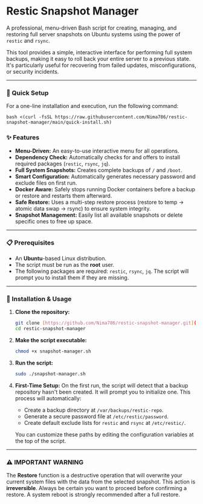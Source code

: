 # Restic Snapshot Manager

A professional, menu-driven Bash script for creating, managing, and restoring full server snapshots on Ubuntu systems using the power of `restic` and `rsync`.

This tool provides a simple, interactive interface for performing full system backups, making it easy to roll back your entire server to a previous state. It's particularly useful for recovering from failed updates, misconfigurations, or security incidents.

---

### 🚀 Quick Setup

For a one-line installation and execution, run the following command:

    bash <(curl -fsSL https://raw.githubusercontent.com/Nima786/restic-snapshot-manager/main/quick-install.sh)

### ✨ Features

* **Menu-Driven:** An easy-to-use interactive menu for all operations.
* **Dependency Check:** Automatically checks for and offers to install required packages (`restic`, `rsync`, `jq`).
* **Full System Snapshots:** Creates complete backups of `/` and `/boot`.
* **Smart Configuration:** Automatically generates necessary password and exclude files on first run.
* **Docker Aware:** Safely stops running Docker containers before a backup or restore and restarts them afterward.
* **Safe Restore:** Uses a multi-step restore process (restore to temp -> atomic data swap -> rsync) to ensure system integrity.
* **Snapshot Management:** Easily list all available snapshots or delete specific ones to free up space.

---

### 📋 Prerequisites

* An **Ubuntu**-based Linux distribution.
* The script must be run as the **root** user.
* The following packages are required: `restic`, `rsync`, `jq`. The script will prompt you to install them if they are missing.

---

### 🚀 Installation & Usage

1.  **Clone the repository:**
    ```bash
    git clone [https://github.com/Nima786/restic-snapshot-manager.git](https://github.com/Nima786/restic-snapshot-manager.git)
    cd restic-snapshot-manager
    ```

2.  **Make the script executable:**
    ```bash
    chmod +x snapshot-manager.sh
    ```

3.  **Run the script:**
    ```bash
    sudo ./snapshot-manager.sh
    ```

4.  **First-Time Setup:**
    On the first run, the script will detect that a backup repository hasn't been created. It will prompt you to initialize one. This process will automatically:
    * Create a backup directory at `/var/backups/restic-repo`.
    * Generate a secure password file at `/etc/restic/password`.
    * Create default exclude lists for `restic` and `rsync` at `/etc/restic/`.

    You can customize these paths by editing the configuration variables at the top of the script.

---

### ⚠️ **IMPORTANT WARNING**

The **Restore** function is a destructive operation that will overwrite your current system files with the data from the selected snapshot. This action is **irreversible**. Always be certain you want to proceed before confirming a restore. A system reboot is strongly recommended after a full restore.
